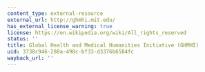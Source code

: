 ```yaml
---
content_type: external-resource
external_url: http://ghmhi.mit.edu/
has_external_license_warning: true
license: https://en.wikipedia.org/wiki/All_rights_reserved
status: ''
title: Global Health and Medical Humanities Initiative (GHMHI)
uid: 3738c946-288a-498c-bf33-d3376b6584fc
wayback_url: ''
---
```

